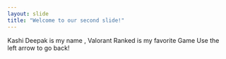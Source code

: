 ```yaml
---
layout: slide
title: "Welcome to our second slide!"
---
```

Kashi Deepak is my name , Valorant Ranked is my favorite Game
Use the left arrow to go back!
